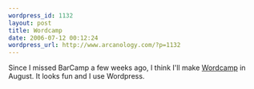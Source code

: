 ```yaml
--- 
wordpress_id: 1132
layout: post
title: Wordcamp
date: 2006-07-12 00:12:24
wordpress_url: http://www.arcanology.com/?p=1132
---
```

Since I missed BarCamp a few weeks ago, I think I'll make <a href="http://wordpress.org/development/2006/07/wordcamp-2006/">Wordcamp</a> in August. It looks fun and I use Wordpress.